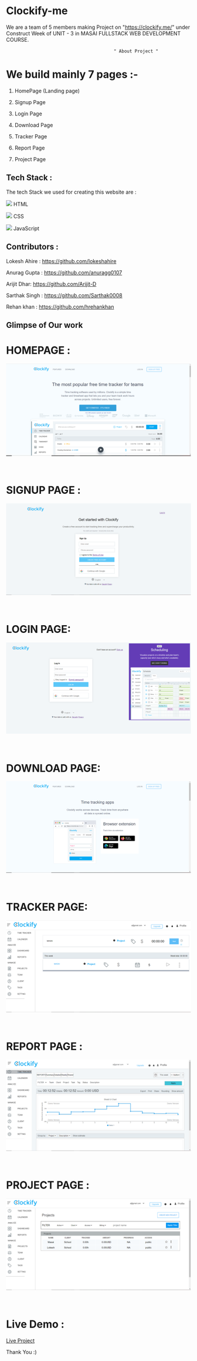 # Clockify-me

We are a team of 5 members making Project on "https://clockify.me/" under Construct Week of UNIT - 3 in MASAI FULLSTACK WEB DEVELOPMENT COURSE.

                                             " About Project "

# We build mainly 7 pages :-

1. HomePage (Landing page)

2. Signup Page

3. Login Page

4. Download Page

5. Tracker Page

6. Report Page

7. Project Page

## Tech Stack :

The tech Stack we used for creating this website are :

<p ><img src="https://camo.githubusercontent.com/237fc767e09cfe6129076f3e89080a6b5ac5d2ac0ec717880e57435be932ba15/68747470733a2f2f63646e2d69636f6e732d706e672e666c617469636f6e2e636f6d2f3531322f3232362f3232363236392e706e67" width="20/" data-canonical-src="https://cdn-icons-png.flaticon.com/512/226/226269.png" style="max-width: 100%;"> HTML</p>

<p ><img src="https://camo.githubusercontent.com/809a763f1c8f3497709ff0a974bfe7dd11be4dd7a29085645f8e98fbaa4a26e4/68747470733a2f2f63646e2d69636f6e732d706e672e666c617469636f6e2e636f6d2f3531322f3733322f3733323139302e706e67" width="20" data-canonical-src="https://cdn-icons-png.flaticon.com/512/732/732190.png" style="max-width: 100%;"> CSS</p>

<p ><img src="https://camo.githubusercontent.com/77b9ef5fd4b0a13ff3a0b2eccccefb810efe53205f1a2d9b0b8a03604816b825/68747470733a2f2f63646e2d69636f6e732d706e672e666c617469636f6e2e636f6d2f3531322f313139392f313139393132342e706e67" width="20/" data-canonical-src="https://cdn-icons-png.flaticon.com/512/1199/1199124.png" style="max-width: 100%;"> JavaScript</p>
 
<h2>Contributors :</h2>

 <p >Lokesh Ahire : <a href="https://github.com/lokeshahire">https://github.com/lokeshahire</a></p>
 <p >Anurag Gupta : <a href="https://github.com/abajaj655">https://github.com/anuragg0107</a></p>
  <p >Arijit Dhar: <a href="https://github.com/aloks31">https://github.com/Arijit-D</a></p>
 <p >Sarthak Singh : <a href="https://github.com/PoojaRathod5">https://github.com/Sarthak0008</a></p>
 <p >Rehan khan : <a href="https://github.com/AkashDasmondal94">https://github.com/hrehankhan</a></p>
     
## Glimpse of Our work

# HOMEPAGE :

![HOMEPAGE](https://github.com/lokeshahire/ImageGit/blob/main/homepage.PNG?raw=true)
<br>
<br>
<br>

# SIGNUP PAGE :

![SIGNUP](https://github.com/lokeshahire/ImageGit/blob/main/signup.PNG?raw=true)
<br>
<br>
<br>

# LOGIN PAGE:

![LOGIN](https://github.com/lokeshahire/ImageGit/blob/main/login.PNG?raw=true)
<br>
<br>
<br>

# DOWNLOAD PAGE:

![Download Page](https://github.com/lokeshahire/ImageGit/blob/main/download.PNG?raw=true)
<br>
<br>
<br>

# TRACKER PAGE:

![TRACKER](https://github.com/lokeshahire/ImageGit/blob/main/TRACKER.PNG?raw=true)
<br>
<br>
<br>

# REPORT PAGE :

![REPORT](https://github.com/lokeshahire/ImageGit/blob/main/report.PNG?raw=true)
<br>
<br>
<br>

# PROJECT PAGE :

![PROJECT](https://github.com/lokeshahire/ImageGit/blob/main/project.PNG?raw=true)
<br>
<br>
<br>

# Live Demo :

<p><a href="https://clockify-me-clone.netlify.app/">Live Project</a></p>

Thank You :)
